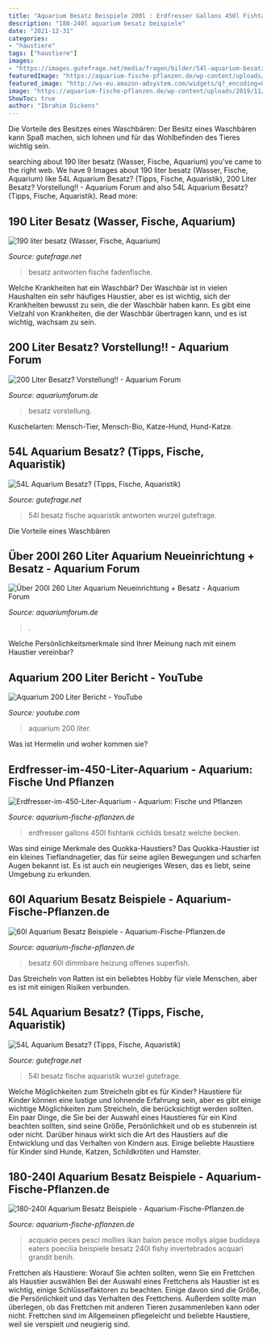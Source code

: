 ```yaml
---
title: "Aquarium Besatz Beispiele 200l : Erdfresser Gallons 450l Fishtank Cichlids Besatz Welche Becken"
description: "180-240l aquarium besatz beispiele"
date: "2021-12-31"
categories:
- "haustiere"
tags: ["haustiere"]
images:
- "https://images.gutefrage.net/media/fragen/bilder/54l-aquarium-besatz-/0_original.jpg?v=1373375172000"
featuredImage: "https://aquarium-fische-pflanzen.de/wp-content/uploads/2018/05/Erdfresser-im-450-Liter-Aquarium-768x432.jpg"
featured_image: "http://ws-eu.amazon-adsystem.com/widgets/q?_encoding=UTF8&amp;MarketPlace=DE&amp;ASIN=B00QBHYULQ&amp;ServiceVersion=20070822&amp;ID=AsinImage&amp;WS=1&amp;Format=_SL250_&amp;tag=aquariumfisch-21"
image: "https://aquarium-fische-pflanzen.de/wp-content/uploads/2019/11/mollys-im-aquarium.jpg"
ShowToc: true
author: "Ibrahim Dickens"
---
```



Die Vorteile des Besitzes eines Waschbären: Der Besitz eines Waschbären kann Spaß machen, sich lohnen und für das Wohlbefinden des Tieres wichtig sein.

	

		
searching about 190 liter besatz (Wasser, Fische, Aquarium) you've came to the right web. We have 9 Images about 190 liter besatz (Wasser, Fische, Aquarium) like 54L Aquarium Besatz? (Tipps, Fische, Aquaristik), 200 Liter Besatz? Vorstellung!! - Aquarium Forum and also 54L Aquarium Besatz? (Tipps, Fische, Aquaristik). Read more:
		
    
## 190 Liter Besatz (Wasser, Fische, Aquarium)

<img loading=lazy src="https://images.gutefrage.net/media/fragen/bilder/190-liter-besatz/1_original.jpg?v=1414749666000" onerror="this.onerror=null;this.src='https://tse2.mm.bing.net/th?id=OIP.NYi_ioFf2oSQ0UVSuCGOGQHaEK&amp;pid=15.1';" alt="190 liter besatz (Wasser, Fische, Aquarium)">

_Source: gutefrage.net_

>besatz antworten fische fadenfische. 

	

Welche Krankheiten hat ein Waschbär?
Der Waschbär ist in vielen Haushalten ein sehr häufiges Haustier, aber es ist wichtig, sich der Krankheiten bewusst zu sein, die der Waschbär haben kann. Es gibt eine Vielzahl von Krankheiten, die der Waschbär übertragen kann, und es ist wichtig, wachsam zu sein.

    
## 200 Liter Besatz? Vorstellung!! - Aquarium Forum

<img loading=lazy src="https://www.aquariumforum.de/gallery/files/5/6/7/7/2/by_skoppy208-med.jpg" onerror="this.onerror=null;this.src='https://tse1.mm.bing.net/th?id=OIP.yyGvkBzaSZVBQfteO_i6jgHaFj&amp;pid=15.1';" alt="200 Liter Besatz? Vorstellung!! - Aquarium Forum">

_Source: aquariumforum.de_

>besatz vorstellung. 

	

Kuschelarten: Mensch-Tier, Mensch-Bio, Katze-Hund, Hund-Katze.

    
## 54L Aquarium Besatz? (Tipps, Fische, Aquaristik)

<img loading=lazy src="https://images.gutefrage.net/media/fragen/bilder/54l-aquarium-besatz-/0_big.jpg?v=1373375172000" onerror="this.onerror=null;this.src='https://tse1.mm.bing.net/th?id=OIP.4PaheYQ0hrnig1GVXKxHewHaEK&amp;pid=15.1';" alt="54L Aquarium Besatz? (Tipps, Fische, Aquaristik)">

_Source: gutefrage.net_

>54l besatz fische aquaristik antworten wurzel gutefrage. 

	

Die Vorteile eines Waschbären

    
## Über 200l 260 Liter Aquarium Neueinrichtung + Besatz - Aquarium Forum

<img loading=lazy src="https://www.aquariumforum.de/gallery/files/6/6/9/0/4/aquarium46-med.jpg" onerror="this.onerror=null;this.src='https://tse3.mm.bing.net/th?id=OIP.icByDkTQpwjqZK__TeGP-gHaFj&amp;pid=15.1';" alt="Über 200l 260 Liter Aquarium Neueinrichtung + Besatz - Aquarium Forum">

_Source: aquariumforum.de_

>. 

	

Welche Persönlichkeitsmerkmale sind Ihrer Meinung nach mit einem Haustier vereinbar?

    
## Aquarium 200 Liter Bericht - YouTube

<img loading=lazy src="https://i.ytimg.com/vi/PAOut9dYyFk/maxresdefault.jpg" onerror="this.onerror=null;this.src='https://tse1.mm.bing.net/th?id=OIP.R-6xILhMZhik4ai958InewHaEK&amp;pid=15.1';" alt="Aquarium 200 Liter Bericht - YouTube">

_Source: youtube.com_

>aquarium 200 liter. 

	

Was ist Hermelin und woher kommen sie?

    
## Erdfresser-im-450-Liter-Aquarium - Aquarium: Fische Und Pflanzen

<img loading=lazy src="https://aquarium-fische-pflanzen.de/wp-content/uploads/2018/05/Erdfresser-im-450-Liter-Aquarium-768x432.jpg" onerror="this.onerror=null;this.src='https://tse2.mm.bing.net/th?id=OIP.0OGGvfiz23OhFW8AYx5HrQHaEK&amp;pid=15.1';" alt="Erdfresser-im-450-Liter-Aquarium - Aquarium: Fische und Pflanzen">

_Source: aquarium-fische-pflanzen.de_

>erdfresser gallons 450l fishtank cichlids besatz welche becken. 

	

Was sind einige Merkmale des Quokka-Haustiers?
Das Quokka-Haustier ist ein kleines Tieflandnagetier, das für seine agilen Bewegungen und scharfen Augen bekannt ist. Es ist auch ein neugieriges Wesen, das es liebt, seine Umgebung zu erkunden.

    
## 60l Aquarium Besatz Beispiele - Aquarium-Fische-Pflanzen.de

<img loading=lazy src="http://ws-eu.amazon-adsystem.com/widgets/q?_encoding=UTF8&amp;MarketPlace=DE&amp;ASIN=B00QBHYULQ&amp;ServiceVersion=20070822&amp;ID=AsinImage&amp;WS=1&amp;Format=_SL250_&amp;tag=aquariumfisch-21" onerror="this.onerror=null;this.src='https://tse2.mm.bing.net/th?id=OIP.KAgx1y0UwNgIEuR1gkUhlwAAAA&amp;pid=15.1';" alt="60l Aquarium Besatz Beispiele - Aquarium-Fische-Pflanzen.de">

_Source: aquarium-fische-pflanzen.de_

>besatz 60l dimmbare heizung offenes superfish. 

	

Das Streicheln von Ratten ist ein beliebtes Hobby für viele Menschen, aber es ist mit einigen Risiken verbunden.

    
## 54L Aquarium Besatz? (Tipps, Fische, Aquaristik)

<img loading=lazy src="https://images.gutefrage.net/media/fragen/bilder/54l-aquarium-besatz-/0_original.jpg?v=1373375172000" onerror="this.onerror=null;this.src='https://tse4.mm.bing.net/th?id=OIP.rKu5L6gUEQVoGcNAA6jF6wHaEK&amp;pid=15.1';" alt="54L Aquarium Besatz? (Tipps, Fische, Aquaristik)">

_Source: gutefrage.net_

>54l besatz fische aquaristik wurzel gutefrage. 

	

Welche Möglichkeiten zum Streicheln gibt es für Kinder?
Haustiere für Kinder können eine lustige und lohnende Erfahrung sein, aber es gibt einige wichtige Möglichkeiten zum Streicheln, die berücksichtigt werden sollten. Ein paar Dinge, die Sie bei der Auswahl eines Haustieres für ein Kind beachten sollten, sind seine Größe, Persönlichkeit und ob es stubenrein ist oder nicht. Darüber hinaus wirkt sich die Art des Haustiers auf die Entwicklung und das Verhalten von Kindern aus. Einige beliebte Haustiere für Kinder sind Hunde, Katzen, Schildkröten und Hamster.

    
## 180-240l Aquarium Besatz Beispiele - Aquarium-Fische-Pflanzen.de

<img loading=lazy src="https://aquarium-fische-pflanzen.de/wp-content/uploads/2019/11/mollys-im-aquarium.jpg" onerror="this.onerror=null;this.src='https://tse1.mm.bing.net/th?id=OIP.g7TeRRZ9kNvWmY2Bd-YIKAHaE7&amp;pid=15.1';" alt="180-240l Aquarium Besatz Beispiele - Aquarium-Fische-Pflanzen.de">

_Source: aquarium-fische-pflanzen.de_

>acquario peces pesci mollies ikan balon pesce mollys algae budidaya eaters poecilia beispiele besatz 240l fishy invertebrados acquari grandit benih. 

	

Frettchen als Haustiere: Worauf Sie achten sollten, wenn Sie ein Frettchen als Haustier auswählen
Bei der Auswahl eines Frettchens als Haustier ist es wichtig, einige Schlüsselfaktoren zu beachten. Einige davon sind die Größe, die Persönlichkeit und das Verhalten des Frettchens. Außerdem sollte man überlegen, ob das Frettchen mit anderen Tieren zusammenleben kann oder nicht. Frettchen sind im Allgemeinen pflegeleicht und beliebte Haustiere, weil sie verspielt und neugierig sind.

